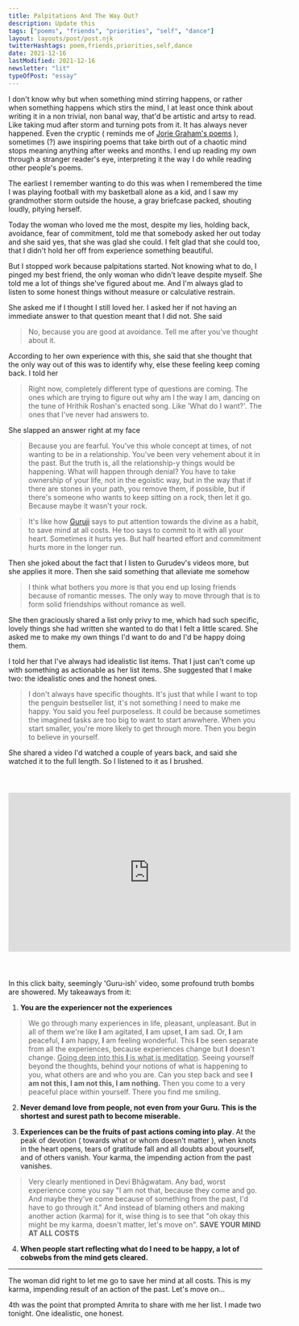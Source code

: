 ```yaml
---
title: Palpitations And The Way Out?
description: Update this
tags: ["poems", "friends", "priorities", "self", "dance"]
layout: layouts/post/post.njk
twitterHashtags: poem,friends,priorities,self,dance
date: 2021-12-16
lastModified: 2021-12-16
newsletter: "lit"
typeOfPost: "essay"
---
```


I don't know why but when something mind stirring happens, or rather when something happens which stirs the mind, I at least once think about writing it in a non trivial, non banal way, that'd be artistic and artsy to read. Like taking mud after storm and turning pots from it. It has always never happened. Even the cryptic ( reminds me of [Jorie Graham's poems][1] ), sometimes (?) awe inspiring poems that take birth out of a chaotic mind stops meaning anything after weeks and months. I end up reading my own through a stranger reader's eye, interpreting it the way I do while reading other people's poems.

The earliest I remember wanting to do this was when I remembered the time I was playing football with my basketball alone as a kid, and I saw my grandmother storm outside the house, a gray briefcase packed, shouting loudly, pitying herself.

Today the woman who loved me the most, despite my lies, holding back, avoidance, fear of commitment, told me that somebody asked her out today and she said yes, that she was glad she could. I felt glad that she could too, that I didn't hold her off from experience something beautiful. 

But I stopped work because palpitations started. Not knowing what to do, I pinged my best friend, the only woman who didn't leave despite myself. She told me a lot of things she've figured about me. And I'm always glad to listen to some honest things without measure or calculative restrain.

She asked me if I thought I still loved her. I asked her if not having an immediate answer to that question meant that I did not. She said 

> No, because you are good at avoidance. Tell me after you've thought about it.

According to her own experience with this, she said that she thought that the only way out of this was to identify why, else these feeling keep coming back. I told her

> Right now, completely different type of questions are coming. The ones which are trying to figure out why am I the way I am, dancing on the tune of Hrithik Roshan's enacted song. Like 'What do I want?'. The ones that I've never had answers to.

She slapped an answer right at my face

> Because you are fearful. You've this whole concept at times, of not wanting to be in a relationship. You've been very vehement about it in the past. But the truth is, all the relationship-y things would be happening. What will happen through denial? You have to take ownership of your life, not in the egoistic way, but in the way that if there are stones in your path, you remove them, if possible, but if there's someone who wants to keep sitting on a rock, then let it go. Because maybe it wasn't your rock.

> It's like how [Guruji](https://instagram.com/srisriravishankar) says to put attention towards the divine as a habit, to save mind at all costs. He too says to commit to it with all your heart. Sometimes it hurts yes. But half hearted effort and commitment hurts more in the longer run.

Then she joked about the fact that I listen to Gurudev's videos more, but she applies it more. Then she said something that alleviate me somehow

> I think what bothers you more is that you end up losing friends because of romantic messes. The only way to move through that is to form solid friendships without romance as well.

She then graciously shared a list only privy to me, which had such specific, lovely things she had written she wanted to do that I felt a little scared. She asked me to make my own things I'd want to do and I'd be happy doing them.

I told her that I've always had idealistic list items. That I just can't come up with something as actionable as her list items. She suggested that I make two: the idealistic ones and the honest ones. 

> I don't always have specific thoughts. It's just that while I want to top the penguin bestseller list, it's not something I need to make me happy. You said you feel purposeless. It could be because sometimes the imagined tasks are too big to want to start anwwhere. When you start smaller, you're more likely to get through more. Then you begin to believe in yourself.

She shared a video I'd watched a couple of years back, and said she watched it to the full length. So I listened to it as I brushed.

<iframe style="margin: 40px auto;" width="560" height="315" src="https://www.youtube.com/embed/Wzf1Epu7duc" title="YouTube video player" frameborder="0" allow="accelerometer; autoplay; clipboard-write; encrypted-media; gyroscope; picture-in-picture" allowfullscreen></iframe>

In this click baity, seemingly 'Guru-ish' video, some profound truth bombs are showered. My takeaways from it:

1. **You are the experiencer not the experiences**

> We go through many experiences in life, pleasant, unpleasant. But in all of them we're like **I** am agitated, **I** am upset, **I** am sad. Or, **I** am peaceful, **I** am happy, **I** am feeling wonderful. This **I** be seen separate from all the experiences, because experiences change but **I** doesn't change. <u>Going deep into this **I** is what is meditation</u>. Seeing yourself beyond the thoughts, behind your notions of what is happening to you, what others are and who you are. Can you step back and see **I am not this, I am not this, I am nothing.** Then you come to a very peaceful place within yourself. There you find me smiling.

2. **Never demand love from people, not even from your Guru. This is the shortest and surest path to become miserable.**

3. **Experiences can be the fruits of past actions coming into play**. At the peak of devotion ( towards what or whom doesn't matter ), when knots in the heart opens, tears of gratitude fall and all doubts about yourself, and of others vanish. Your karma, the impending action from the past vanishes.

> Very clearly mentioned in Devi Bhāgwatam. Any bad, worst experience come you say "I am not that, because they come and go. And maybe they've come because of something from the past, I'd have to go through it." And instead of blaming others and making another action (karma) for it, wise thing is to see that "oh okay this might be my karma, doesn't matter, let's move on". **SAVE YOUR MIND AT ALL COSTS**

4. **When people start reflecting what do I need to be happy, a lot of cobwebs from the mind gets cleared.**

---

The woman did right to let me go to save her mind at all costs. This is my karma, impending result of an action of the past. Let's move on…

4th was the point that prompted Amrita to share with me her list. I made two tonight. One idealistic, one honest.

[1]: https://www.poetryfoundation.org/poets/jorie-graham